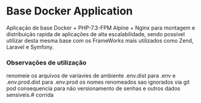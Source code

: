 # Base Docker Application

Aplicação de base Docker + PHP-7.3-FPM Alpine + Nginx
para montagem e distribuição rapida de aplicações de alta
escalabilidade, sendo possivel utilizar desta mesma base
com os FrameWorks mais utilizados como Zend, Laravel e Symfony.

### Observações de utilização

renomeie os arquivos de variavies de ambiente
.env.dist para .env e .env.prod.dist para .env.prod
os nomes renomeados sao ignorados via git pod consequencia
para não versionamento de senhas e outros dados sensiveis.# corrida
